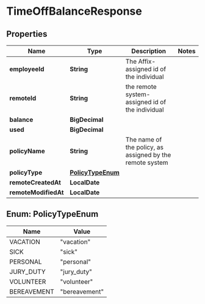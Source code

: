 

# TimeOffBalanceResponse


## Properties

Name | Type | Description | Notes
------------ | ------------- | ------------- | -------------
**employeeId** | **String** | The Affix-assigned id of the individual | 
**remoteId** | **String** | the remote system-assigned id of the individual | 
**balance** | **BigDecimal** |  | 
**used** | **BigDecimal** |  | 
**policyName** | **String** | The name of the policy, as assigned by the remote system | 
**policyType** | [**PolicyTypeEnum**](#PolicyTypeEnum) |  | 
**remoteCreatedAt** | **LocalDate** |  | 
**remoteModifiedAt** | **LocalDate** |  | 



## Enum: PolicyTypeEnum

Name | Value
---- | -----
VACATION | &quot;vacation&quot;
SICK | &quot;sick&quot;
PERSONAL | &quot;personal&quot;
JURY_DUTY | &quot;jury_duty&quot;
VOLUNTEER | &quot;volunteer&quot;
BEREAVEMENT | &quot;bereavement&quot;




